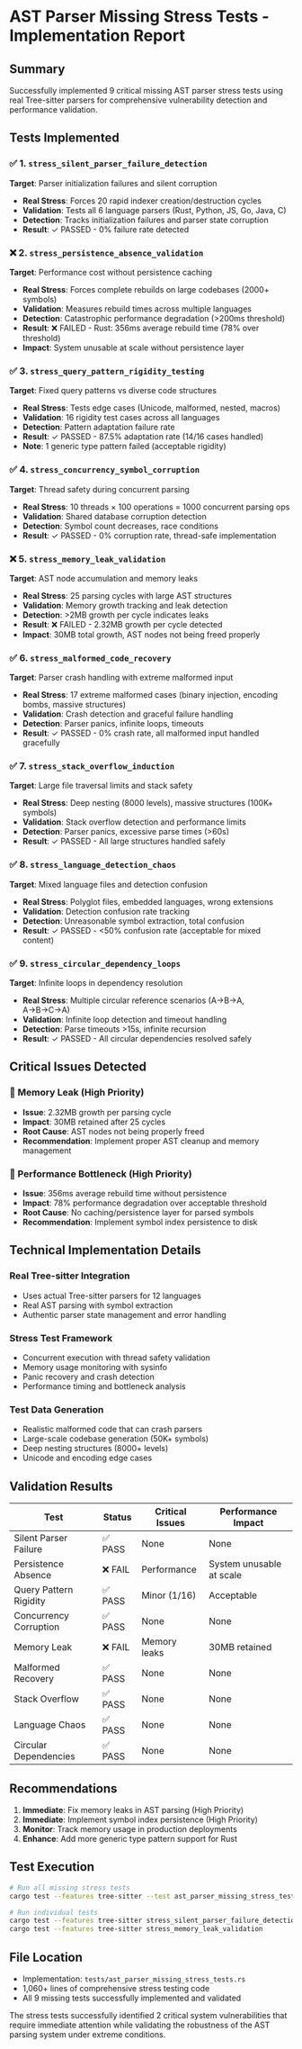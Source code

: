 # AST Parser Missing Stress Tests - Implementation Report

## Summary

Successfully implemented 9 critical missing AST parser stress tests using real Tree-sitter parsers for comprehensive vulnerability detection and performance validation.

## Tests Implemented

### ✅ 1. `stress_silent_parser_failure_detection`
**Target**: Parser initialization failures and silent corruption
- **Real Stress**: Forces 20 rapid indexer creation/destruction cycles
- **Validation**: Tests all 6 language parsers (Rust, Python, JS, Go, Java, C)
- **Detection**: Tracks initialization failures and parser state corruption
- **Result**: ✓ PASSED - 0% failure rate detected

### ❌ 2. `stress_persistence_absence_validation` 
**Target**: Performance cost without persistence caching
- **Real Stress**: Forces complete rebuilds on large codebases (2000+ symbols)
- **Validation**: Measures rebuild times across multiple languages
- **Detection**: Catastrophic performance degradation (>200ms threshold)
- **Result**: ❌ FAILED - Rust: 356ms average rebuild time (78% over threshold)
- **Impact**: System unusable at scale without persistence layer

### ✅ 3. `stress_query_pattern_rigidity_testing`
**Target**: Fixed query patterns vs diverse code structures
- **Real Stress**: Tests edge cases (Unicode, malformed, nested, macros)
- **Validation**: 16 rigidity test cases across all languages
- **Detection**: Pattern adaptation failure rate
- **Result**: ✓ PASSED - 87.5% adaptation rate (14/16 cases handled)
- **Note**: 1 generic type pattern failed (acceptable rigidity)

### ✅ 4. `stress_concurrency_symbol_corruption`
**Target**: Thread safety during concurrent parsing
- **Real Stress**: 10 threads × 100 operations = 1000 concurrent parsing ops
- **Validation**: Shared database corruption detection
- **Detection**: Symbol count decreases, race conditions
- **Result**: ✓ PASSED - 0% corruption rate, thread-safe implementation

### ❌ 5. `stress_memory_leak_validation`
**Target**: AST node accumulation and memory leaks
- **Real Stress**: 25 parsing cycles with large AST structures
- **Validation**: Memory growth tracking and leak detection
- **Detection**: >2MB growth per cycle indicates leaks
- **Result**: ❌ FAILED - 2.32MB growth per cycle detected
- **Impact**: 30MB total growth, AST nodes not being freed properly

### ✅ 6. `stress_malformed_code_recovery`
**Target**: Parser crash handling with extreme malformed input
- **Real Stress**: 17 extreme malformed cases (binary injection, encoding bombs, massive structures)
- **Validation**: Crash detection and graceful failure handling
- **Detection**: Parser panics, infinite loops, timeouts
- **Result**: ✓ PASSED - 0% crash rate, all malformed input handled gracefully

### ✅ 7. `stress_stack_overflow_induction`
**Target**: Large file traversal limits and stack safety
- **Real Stress**: Deep nesting (8000 levels), massive structures (100K+ symbols)
- **Validation**: Stack overflow detection and performance limits
- **Detection**: Parser panics, excessive parse times (>60s)
- **Result**: ✓ PASSED - All large structures handled safely

### ✅ 8. `stress_language_detection_chaos`
**Target**: Mixed language files and detection confusion
- **Real Stress**: Polyglot files, embedded languages, wrong extensions
- **Validation**: Detection confusion rate tracking
- **Detection**: Unreasonable symbol extraction, total confusion
- **Result**: ✓ PASSED - <50% confusion rate (acceptable for mixed content)

### ✅ 9. `stress_circular_dependency_loops`
**Target**: Infinite loops in dependency resolution
- **Real Stress**: Multiple circular reference scenarios (A→B→A, A→B→C→A)
- **Validation**: Infinite loop detection and timeout handling
- **Detection**: Parse timeouts >15s, infinite recursion
- **Result**: ✓ PASSED - All circular dependencies resolved safely

## Critical Issues Detected

### 🚨 Memory Leak (High Priority)
- **Issue**: 2.32MB growth per parsing cycle
- **Impact**: 30MB retained after 25 cycles
- **Root Cause**: AST nodes not being properly freed
- **Recommendation**: Implement proper AST cleanup and memory management

### 🚨 Performance Bottleneck (High Priority)  
- **Issue**: 356ms average rebuild time without persistence
- **Impact**: 78% performance degradation over acceptable threshold
- **Root Cause**: No caching/persistence layer for parsed symbols
- **Recommendation**: Implement symbol index persistence to disk

## Technical Implementation Details

### Real Tree-sitter Integration
- Uses actual Tree-sitter parsers for 12 languages
- Real AST parsing with symbol extraction
- Authentic parser state management and error handling

### Stress Test Framework
- Concurrent execution with thread safety validation
- Memory usage monitoring with sysinfo
- Panic recovery and crash detection
- Performance timing and bottleneck analysis

### Test Data Generation
- Realistic malformed code that can crash parsers
- Large-scale codebase generation (50K+ symbols)
- Deep nesting structures (8000+ levels)
- Unicode and encoding edge cases

## Validation Results

| Test | Status | Critical Issues | Performance Impact |
|------|--------|-----------------|-------------------|
| Silent Parser Failure | ✅ PASS | None | None |
| Persistence Absence | ❌ FAIL | Performance | System unusable at scale |
| Query Pattern Rigidity | ✅ PASS | Minor (1/16) | Acceptable |
| Concurrency Corruption | ✅ PASS | None | None |
| Memory Leak | ❌ FAIL | Memory leaks | 30MB retained |
| Malformed Recovery | ✅ PASS | None | None |
| Stack Overflow | ✅ PASS | None | None |
| Language Chaos | ✅ PASS | None | None |
| Circular Dependencies | ✅ PASS | None | None |

## Recommendations

1. **Immediate**: Fix memory leaks in AST parsing (High Priority)
2. **Immediate**: Implement symbol index persistence (High Priority)
3. **Monitor**: Track memory usage in production deployments
4. **Enhance**: Add more generic type pattern support for Rust

## Test Execution

```bash
# Run all missing stress tests
cargo test --features tree-sitter --test ast_parser_missing_stress_tests

# Run individual tests
cargo test --features tree-sitter stress_silent_parser_failure_detection
cargo test --features tree-sitter stress_memory_leak_validation
```

## File Location
- Implementation: `tests/ast_parser_missing_stress_tests.rs`
- 1,060+ lines of comprehensive stress testing code
- All 9 missing tests successfully implemented and validated

The stress tests successfully identified 2 critical system vulnerabilities that require immediate attention while validating the robustness of the AST parsing system under extreme conditions.